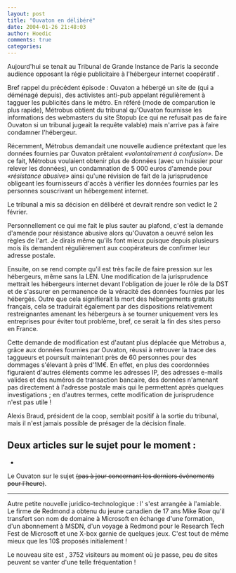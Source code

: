 ```yaml
---
layout: post
title: "Ouvaton en délibéré"
date: 2004-01-26 21:48:03
author: Hoedic
comments: true
categories: 
---
```



Aujourd'hui se tenait au Tribunal de Grande Instance de Paris la seconde audience opposant la régie publicitaire  à l'hébergeur internet coopératif .

Bref rappel du précédent épisode : Ouvaton a hébergé un site de  (qui a déménagé depuis), des activistes anti-pub appelant régulièrement à tagguer les publicités dans le métro. En référé (mode de comparution le plus rapide), Métrobus obtient du tribunal qu'Ouvaton fournisse les informations des webmasters du site Stopub (ce qui ne refusait pas de faire Ouvaton si un tribunal jugeait la requête valable) mais n'arrive pas à faire condamner l'hébergeur.

Récemment, Métrobus demandait une nouvelle audience prétextant que les données fournies par Ouvaton prêtaient *«volontairement à confusion»*. De ce fait, Métrobus voulaient obtenir plus de données (avec un huissier pour relever les données), un condamnation de 5 000 euros d'amende pour *«résistance abusive»* ainsi qu'une révision de fait de la jurisprudence obligeant les fournisseurs d'accès à vérifier les données fournies par les personnes souscrivant un hébergement internet.

Le tribunal a mis sa décision en délibéré et devrait rendre son vedict le 2 février.

Personnellement ce qui me fait le plus sauter au plafond, c'est la demande d'amende pour résistance abusive alors qu'Ouvaton a oeuvré selon les règles de l'art. Je dirais même qu'ils font mieux puisque depuis plusieurs mois ils demandent régulièrement aux coopérateurs de confirmer leur adresse postale.

Ensuite, on se rend compte qu'il est très facile de faire pression sur les hébergeurs, même sans la LEN. Une modification de la jurisprudence mettrait les hébergeurs internet devant l'obligation de jouer le rôle de la DST et de s'assurer en permanence de la véracité des données fournies par les hébergés. Outre que cela signifierait la mort des hébergements gratuits français, cela se traduirait également par des dispositions relativement restreignantes amenant les hébergeurs à se tourner uniquement vers les entreprises pour éviter tout problème, bref, ce serait la fin des sites perso en France.

Cette demande de modification est d'autant plus déplacée que Métrobus a, grâce aux données fournies par Ouvaton, réussi à retrouver la trace des taggueurs et poursuit maintenant près de 60 personnes pour des dommages s'élevant à près d'1M€. En effet, en plus des coordonnées figuraient d'autres éléments comme les adresses IP, des adresses e-mails valides et des numéros de transaction bancaire, des données n'amenant pas directement à l'adresse postale mais qui le permettent après quelques investigations ; en d'autres termes, cette modification de jurisprudence n'est pas utile !

Alexis Braud, président de la coop, semblait positif à la sortie du tribunal, mais il n'est jamais possible de présager de la décision finale.

Deux articles sur le sujet pour le moment :
-  
-  


Le  Ouvaton sur le sujet <strike>(pas à jour concernant les derniers événements pour l'heure)</strike>.

***

Autre petite nouvelle juridico-technologique : l' s'est arrangée à l'amiable. Le firme de Redmond a obtenu du jeune canadien de 17 ans Mike Row qu'il transfert son nom de domaine à Microsoft en échange d'une formation, d'un abonnement à MSDN, d'un voyage à Redmond pour le Research Tech Fest de Microsoft et une X-box garnie de quelques jeux. C'est tout de même mieux que les 10$ proposés initialement !

Le nouveau site est , 3752 visiteurs au moment où je passe, peu de sites peuvent se vanter d'une telle fréquentation !